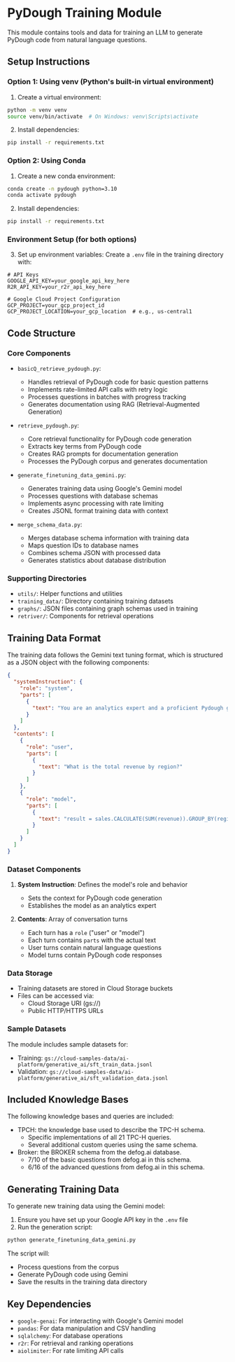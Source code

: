 # PyDough Training Module

This module contains tools and data for training an LLM to generate PyDough code from natural language questions.

## Setup Instructions

### Option 1: Using venv (Python's built-in virtual environment)

1. Create a virtual environment:
```bash
python -m venv venv
source venv/bin/activate  # On Windows: venv\Scripts\activate
```

2. Install dependencies:
```bash
pip install -r requirements.txt
```

### Option 2: Using Conda

1. Create a new conda environment:
```bash
conda create -n pydough python=3.10
conda activate pydough
```

2. Install dependencies:
```bash
pip install -r requirements.txt
```

### Environment Setup (for both options)

3. Set up environment variables:
Create a `.env` file in the training directory with:
```
# API Keys
GOOGLE_API_KEY=your_google_api_key_here
R2R_API_KEY=your_r2r_api_key_here

# Google Cloud Project Configuration
GCP_PROJECT=your_gcp_project_id
GCP_PROJECT_LOCATION=your_gcp_location  # e.g., us-central1
```

## Code Structure

### Core Components

- `basicQ_retrieve_pydough.py`: 
  - Handles retrieval of PyDough code for basic question patterns
  - Implements rate-limited API calls with retry logic
  - Processes questions in batches with progress tracking
  - Generates documentation using RAG (Retrieval-Augmented Generation)

- `retrieve_pydough.py`:
  - Core retrieval functionality for PyDough code generation
  - Extracts key terms from PyDough code
  - Creates RAG prompts for documentation generation
  - Processes the PyDough corpus and generates documentation

- `generate_finetuning_data_gemini.py`:
  - Generates training data using Google's Gemini model
  - Processes questions with database schemas
  - Implements async processing with rate limiting
  - Creates JSONL format training data with context

- `merge_schema_data.py`:
  - Merges database schema information with training data
  - Maps question IDs to database names
  - Combines schema JSON with processed data
  - Generates statistics about database distribution

### Supporting Directories

- `utils/`: Helper functions and utilities
- `training_data/`: Directory containing training datasets
- `graphs/`: JSON files containing graph schemas used in training
- `retriver/`: Components for retrieval operations

## Training Data Format

The training data follows the Gemini text tuning format, which is structured as a JSON object with the following components:

```json
{
  "systemInstruction": {
    "role": "system",
    "parts": [
      {
        "text": "You are an analytics expert and a proficient Pydough generator that creates Python code based on natural language descriptions."
      }
    ]
  },
  "contents": [
    {
      "role": "user",
      "parts": [
        {
          "text": "What is the total revenue by region?"
        }
      ]
    },
    {
      "role": "model",
      "parts": [
        {
          "text": "result = sales.CALCULATE(SUM(revenue)).GROUP_BY(region)"
        }
      ]
    }
  ]
}
```

### Dataset Components

1. **System Instruction**: Defines the model's role and behavior
   - Sets the context for PyDough code generation
   - Establishes the model as an analytics expert

2. **Contents**: Array of conversation turns
   - Each turn has a `role` ("user" or "model")
   - Each turn contains `parts` with the actual text
   - User turns contain natural language questions
   - Model turns contain PyDough code responses

### Data Storage

- Training datasets are stored in Cloud Storage buckets
- Files can be accessed via:
  - Cloud Storage URI (gs://)
  - Public HTTP/HTTPS URLs

### Sample Datasets

The module includes sample datasets for:
- Training: `gs://cloud-samples-data/ai-platform/generative_ai/sft_train_data.jsonl`
- Validation: `gs://cloud-samples-data/ai-platform/generative_ai/sft_validation_data.jsonl`

## Included Knowledge Bases

The following knowledge bases and queries are included:

- TPCH: the knowledge base used to describe the TPC-H schema.
    - Specific implementations of all 21 TPC-H queries.
    - Several additional custom queries using the same schema.
- Broker: the BROKER schema from the defog.ai database.
    - 7/10 of the basic questions from defog.ai in this schema.
    - 6/16 of the advanced questions from defog.ai in this schema.

## Generating Training Data

To generate new training data using the Gemini model:

1. Ensure you have set up your Google API key in the `.env` file
2. Run the generation script:
```bash
python generate_finetuning_data_gemini.py
```

The script will:
- Process questions from the corpus
- Generate PyDough code using Gemini
- Save the results in the training data directory

## Key Dependencies

- `google-genai`: For interacting with Google's Gemini model
- `pandas`: For data manipulation and CSV handling
- `sqlalchemy`: For database operations
- `r2r`: For retrieval and ranking operations
- `aiolimiter`: For rate limiting API calls


